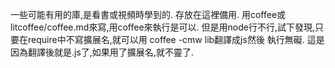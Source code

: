 一些可能有用的庫,是看書或視頻時學到的.
存放在這裡備用.
用coffee或litcoffee/coffee.md來寫,用coffee來執行是可以.
但是用node行不行,試下發現,只要在require中不寫擴展名,就可以用 coffee -cmw lib翻譯成js然後
執行無礙.
這是因為翻譯後就是.js了,如果用了擴展名,就不靈了.
